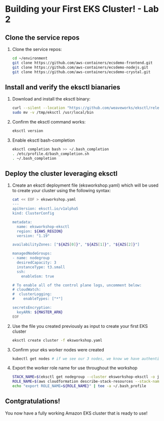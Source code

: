 # Building your First EKS Cluster! - Lab 2

## Clone the service repos

1. Clone the service repos:

    ```bash
    cd ~/environment
    git clone https://github.com/aws-containers/ecsdemo-frontend.git
    git clone https://github.com/aws-containers/ecsdemo-nodejs.git
    git clone https://github.com/aws-containers/ecsdemo-crystal.git
    ```
## Install and verify the eksctl bianaries

1. Download and install the eksctl binary:

    ```bash
    curl --silent --location "https://github.com/weaveworks/eksctl/releases/latest/download/eksctl_$(uname -s)_amd64.tar.gz" | tar xz -C /tmp
    sudo mv -v /tmp/eksctl /usr/local/bin
    ```

2. Confirm the eksctl command works:

    ```bash
    eksctl version
    ```

3. Enable eksctl bash-completion

    ```bash
    eksctl completion bash >> ~/.bash_completion
    . /etc/profile.d/bash_completion.sh
    . ~/.bash_completion
    ```
## Deploy the cluster leveraging eksctl

1. Create an eksctl deployment file (eksworkshop.yaml) which will be used to create your cluster using the following syntax:

    ```bash
    cat << EOF > eksworkshop.yaml
    ---
    apiVersion: eksctl.io/v1alpha5
    kind: ClusterConfig

    metadata:
      name: eksworkshop-eksctl
      region: ${AWS_REGION}
      version: "1.19"

    availabilityZones: ["${AZS[0]}", "${AZS[1]}", "${AZS[2]}"]

    managedNodeGroups:
    - name: nodegroup
      desiredCapacity: 3
      instanceType: t3.small
      ssh:
        enableSsm: true

    # To enable all of the control plane logs, uncomment below:
    # cloudWatch:
    #  clusterLogging:
    #    enableTypes: ["*"]

    secretsEncryption:
      keyARN: ${MASTER_ARN}
    EOF
    ```
3. Use the file you created previously as input to create your first EKS cluster

    ```bash
    eksctl create cluster -f eksworkshop.yaml
    ```
4. Confirm your eks worker nodes were created

    ```bash
    kubectl get nodes # if we see our 3 nodes, we know we have authenticated correctly
    ```
5. Export the worker role name for use throughout the workshop

    ```bash
    STACK_NAME=$(eksctl get nodegroup --cluster eksworkshop-eksctl -o json | jq -r '.[].StackName')
    ROLE_NAME=$(aws cloudformation describe-stack-resources --stack-name $STACK_NAME | jq -r '.StackResources[] | select(.ResourceType=="AWS::IAM::Role") | .PhysicalResourceId')
    echo "export ROLE_NAME=${ROLE_NAME}" | tee -a ~/.bash_profile
    ```
## Contgratulations!
   You now have a fully working Amazon EKS cluster that is ready to use! 
   